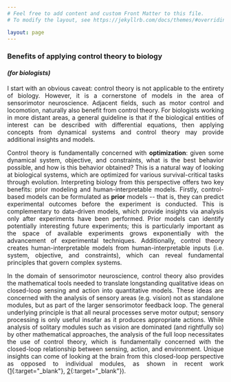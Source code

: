 ```yaml
---
# Feel free to add content and custom Front Matter to this file.
# To modify the layout, see https://jekyllrb.com/docs/themes/#overriding-theme-defaults

layout: page
---
```


<style>body {text-align: justify}</style>

### **Benefits of applying control theory to biology**
#### *(for biologists)*

I start with an obvious caveat: control theory is not applicable to the entirety of biology. However, it is a cornerstone of models in the area of sensorimotor neuroscience. Adjacent fields, such as motor control and locomotion, naturally also benefit from control theory. For biologists working in more distant areas, a general guideline is that if the biological entities of interest can be described with differential equations, then applying concepts from dynamical systems and control theory may provide additional insights and models.

Control theory is fundamentally concerned with **optimization**: given some dynamical system, objective, and constraints, what is the best behavior possible, and how is this behavior obtained? This is a natural way of looking at biological systems, which are optimized for various survival-critical tasks through evolution. Interpreting biology from this perspective offers two key benefits: prior modeling and human-interpretable models. Firstly, control-based models can be formulated as **prior** models -- that is, they can predict experimental outcomes before the experiment is conducted. This is complementary to data-driven models, which provide insights via analysis only after experiments have been performed. Prior models can identify potentially interesting future experiments; this is particularly important as the space of available experiments grows exponentially with the advancement of experimental techniques. Additionally, control theory creates human-interpretable models from human-interpretable inputs (i.e. system, objective, and constraints), which can reveal fundamental principles that govern complex systems.

In the domain of sensorimotor neuroscience, control theory also provides the mathematical tools needed to translate longstanding qualitative ideas on closed-loop sensing and action into quantitative models. These ideas are concerned with the analysis of sensory areas (e.g. vision) not as standalone modules, but as part of the larger sensorimotor feedback loop. The general underlying principle is that all neural processes serve motor output; sensory processing is only useful insofar as it produces appropriate actions. While analysis of solitary modules such as vision are dominated (and rightfully so) by other mathematical approaches, the analysis of the full loop necessitates the use of control theory, which is fundamentally concerned with the closed-loop relationship between sensing, action, and environment. Unique insights can come of looking at the brain from this closed-loop perspective as opposed to individual modules, as shown in recent work ([1](https://arxiv.org/abs/2109.11757){:target="_blank"}, [2](https://arxiv.org/abs/2211.05922){:target="_blank"}).